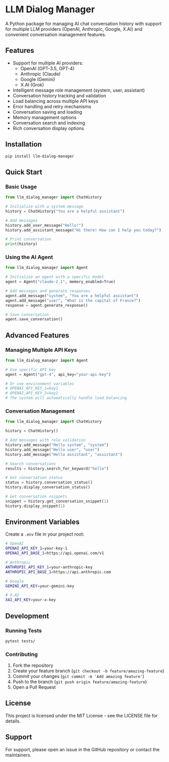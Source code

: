 # LLM Dialog Manager

A Python package for managing AI chat conversation history with support for multiple LLM providers (OpenAI, Anthropic, Google, X.AI) and convenient conversation management features.

## Features

- Support for multiple AI providers:
  - OpenAI (GPT-3.5, GPT-4)
  - Anthropic (Claude)
  - Google (Gemini)
  - X.AI (Grok)
- Intelligent message role management (system, user, assistant)
- Conversation history tracking and validation
- Load balancing across multiple API keys
- Error handling and retry mechanisms
- Conversation saving and loading
- Memory management options
- Conversation search and indexing
- Rich conversation display options

## Installation

```bash
pip install llm-dialog-manager
```

## Quick Start

### Basic Usage

```python
from llm_dialog_manager import ChatHistory

# Initialize with a system message
history = ChatHistory("You are a helpful assistant")

# Add messages
history.add_user_message("Hello!")
history.add_assistant_message("Hi there! How can I help you today?")

# Print conversation
print(history)
```

### Using the AI Agent

```python
from llm_dialog_manager import Agent

# Initialize an agent with a specific model
agent = Agent("claude-2.1", memory_enabled=True)

# Add messages and generate responses
agent.add_message("system", "You are a helpful assistant")
agent.add_message("user", "What is the capital of France?")
response = agent.generate_response()

# Save conversation
agent.save_conversation()
```

## Advanced Features

### Managing Multiple API Keys

```python
from llm_dialog_manager import Agent

# Use specific API key
agent = Agent("gpt-4", api_key="your-api-key")

# Or use environment variables
# OPENAI_API_KEY_1=key1
# OPENAI_API_KEY_2=key2
# The system will automatically handle load balancing
```

### Conversation Management

```python
from llm_dialog_manager import ChatHistory

history = ChatHistory()

# Add messages with role validation
history.add_message("Hello system", "system")
history.add_message("Hello user", "user")
history.add_message("Hello assistant", "assistant")

# Search conversations
results = history.search_for_keyword("hello")

# Get conversation status
status = history.conversation_status()
history.display_conversation_status()

# Get conversation snippets
snippet = history.get_conversation_snippet(1)
history.display_snippet(1)
```

## Environment Variables

Create a `.env` file in your project root:

```bash
# OpenAI
OPENAI_API_KEY_1=your-key-1
OPENAI_API_BASE_1=https://api.openai.com/v1

# Anthropic
ANTHROPIC_API_KEY_1=your-anthropic-key
ANTHROPIC_API_BASE_1=https://api.anthropic.com

# Google
GEMINI_API_KEY=your-gemini-key

# X.AI
XAI_API_KEY=your-x-key
```

## Development

### Running Tests

```bash
pytest tests/
```

### Contributing

1. Fork the repository
2. Create your feature branch (`git checkout -b feature/amazing-feature`)
3. Commit your changes (`git commit -m 'Add amazing feature'`)
4. Push to the branch (`git push origin feature/amazing-feature`)
5. Open a Pull Request

## License

This project is licensed under the MIT License - see the LICENSE file for details.

## Support

For support, please open an issue in the GitHub repository or contact the maintainers.
